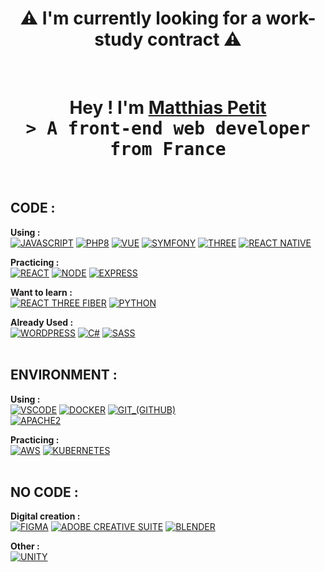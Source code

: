 <h1 align="center">⚠️ I'm currently looking for a work-study contract ⚠️</h1>
<br>

<h1 align="center">
  Hey ! I'm <b><a target="_blank" href="https://matthias-petit.fr/">Matthias Petit</a></b>
  <samp align="center"> 
    <br>
    &gt; A front-end web developer from <b>France</b>
    <br>
  </samp>
</h1>
<br>

## CODE :
<b>Using :</b>
<br>
[![JAVASCRIPT](https://img.shields.io/badge/JAVASCRIPT-000000?style=for-the-badge&logo=javascript&logoColor=FFFFFF)](https://developer.mozilla.org/en-US/docs/Web/JavaScript) 
[![PHP8](https://img.shields.io/badge/PHP-000000?style=for-the-badge&logo=php&logoColor=FFFFFF)](https://www.php.net/docs.php)
[![VUE](https://img.shields.io/badge/VUE-000000?style=for-the-badge&logo=vuedotjs&logoColor=FFFFFF)](https://vuejs.org/v2/guide/)
[![SYMFONY](https://img.shields.io/badge/SYMFONY-000000?style=for-the-badge&logo=symfony&logoColor=FFFFFF)](https://symfony.com/doc/current/index.html)
[![THREE](https://img.shields.io/badge/THREE-000000?style=for-the-badge&logo=threedotjs&logoColor=FFFFFF)](https://threejs.org/docs/)
[![REACT NATIVE](https://img.shields.io/badge/REACT_NATIVE-000000?style=for-the-badge&logo=react&logoColor=FFFFFF)](https://reactnative.dev/docs/getting-started)

<b>Practicing :</b>
<br>
[![REACT](https://img.shields.io/badge/REACT-000000?style=for-the-badge&logo=react&logoColor=FFFFFF)](https://reactjs.org/docs/getting-started.html)
[![NODE](https://img.shields.io/badge/NODE-000000?style=for-the-badge&logo=node.js&logoColor=FFFFFF)](https://nodejs.org/en/docs/)
[![EXPRESS](https://img.shields.io/badge/EXPRESS-000000?style=for-the-badge&logo=express&logoColor=FFFFFF)](https://expressjs.com/)

<b>Want to learn :</b>
<br>
[![REACT THREE FIBER](https://img.shields.io/badge/REACT_THREE_FIBER-000000?style=for-the-badge&logo=threedotjs&logoColor=FFFFFF)](https://docs.pmnd.rs/react-three-fiber)
[![PYTHON](https://img.shields.io/badge/PYTHON-000000?style=for-the-badge&logo=python&logoColor=FFFFFF)](https://www.python.org/)

<b>Already Used :</b>
<br>
[![WORDPRESS](https://img.shields.io/badge/WORDPRESS-000000?style=for-the-badge&logo=wordpress&logoColor=FFFFFF)](https://wordpress.org/support/) 
[![C#](https://img.shields.io/badge/C%23-000000?style=for-the-badge&logo=csharp&logoColor=FFFFFF)](https://docs.microsoft.com/en-us/dotnet/csharp/)
[![SASS](https://img.shields.io/badge/SASS-000000?style=for-the-badge&logo=sass&logoColor=FFFFFF)](https://sass-lang.com/documentation)  
<br>

## ENVIRONMENT :
<b>Using :</b>
<br>
[![VSCODE](https://img.shields.io/badge/VSCODE-000000?style=for-the-badge&logo=visualstudiocode&logoColor=FFFFFF)](https://code.visualstudio.com/docs) 
[![DOCKER](https://img.shields.io/badge/DOCKER-000000?style=for-the-badge&logo=docker&logoColor=FFFFFF)](https://docs.docker.com/) 
[![GIT_(GITHUB)](https://img.shields.io/badge/GIT_(GITHUB)-000000?style=for-the-badge&logo=github&logoColor=FFFFFF)](https://git-scm.com/doc)  
[![APACHE2](https://img.shields.io/badge/APACHE2-000000?style=for-the-badge&logo=apache&logoColor=FFFFFF)](https://httpd.apache.org/docs/2.4/)  

<b>Practicing :</b>
<br>
[![AWS](https://img.shields.io/badge/AWS-000000?style=for-the-badge&logo=amazon-web-services&logoColor=FFFFFF)](https://aws.amazon.com/documentation/) 
[![KUBERNETES](https://img.shields.io/badge/KUBERNETES-000000?style=for-the-badge&logo=kubernetes&logoColor=FFFFFF)](https://kubernetes.io/docs/home/)  
<br>

## NO CODE :
<b>Digital creation :</b>
<br>
[![FIGMA](https://img.shields.io/badge/FIGMA-000000?style=for-the-badge&logo=figma&logoColor=FFFFFF)](https://www.figma.com/resources/learn-design/) 
[![ADOBE CREATIVE SUITE](https://img.shields.io/badge/ADOBE%20CREATIVE%20SUITE-000000?style=for-the-badge&logo=adobe&logoColor=FFFFFF)](https://helpx.adobe.com/creative-cloud/tutorials.html) 
[![BLENDER](https://img.shields.io/badge/BLENDER-000000?style=for-the-badge&logo=blender&logoColor=FFFFFF)](https://www.blender.org/support/tutorials/)  

<b>Other :</b>
<br>
[![UNITY](https://img.shields.io/badge/UNITY-000000?style=for-the-badge&logo=unity&logoColor=FFFFFF)](https://unity.com/learn)
